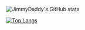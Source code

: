 ![JimmyDaddy's GitHub stats](https://github-readme-stats.vercel.app/api?username=jimmydaddy&show_icons=true&theme=tokyonight&include_all_commits=true&hide_rank=false) 

[![Top Langs](https://github-readme-stats.vercel.app/api/top-langs/?username=jimmydaddy&size_weight=1&count_weight=1&theme=tokyonight&card_width=467)](https://github.com/anuraghazra/github-readme-stats)
